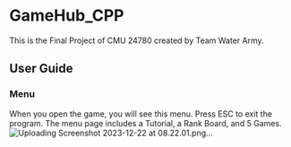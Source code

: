 # GameHub_CPP
This is the Final Project of CMU 24780 created by Team Water Army.
## User Guide
### Menu
When you open the game, you will see this menu. Press ESC to exit the program. The menu page includes a Tutorial, a Rank Board, and 5 Games.
![Uploading Screenshot 2023-12-22 at 08.22.01.png…]()
